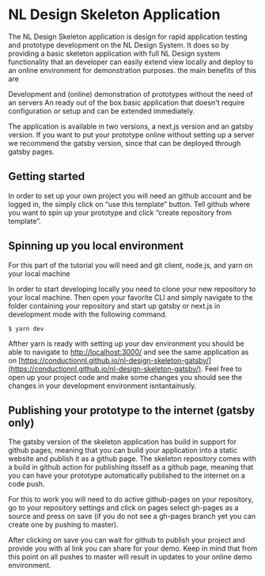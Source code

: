 # NL Design Skeleton Application

The NL Design Skeleton application is design for rapid application testing and prototype development on the NL Design System. It does so by providing a basic skeleton application with full NL Design system functionality that an developer can easily extend view locally and deploy to an online environment for demonstration purposes. the main benefits of this are

Development and (online) demonstration of prototypes without the need of an servers
An ready out of the box basic  application that doesn't require configuration or setup and can be extended immediately.

The application is available in two versions, a next.js version and an gatsby version. If you want to put your prototype online without setting up a server we recommend the gatsby version, since that can be deployed through gatsby pages.

## Getting started

In order to set up your own project you will need an github account and be logged in, the simply click on “use this template” button. Tell github where you want to spin up your prototype and click “create repository from template”.


## Spinning up you  local environment

For this part of the tutorial you will need and git client, node.js, and yarn on your  local machine

In order to start developing locally you need to clone your new repository to your local machine. Then open your favorite CLI and simply navigate to the folder containing your repository and start up gatsby or next.js in development mode with the following command.

```cli
$ yarn dev
```

Afther yarn is ready with setting up your dev environment you should be able to navigate to [http://localhost:3000/](http://localhost:3000/) and see the same application as on
[https://conductionnl.github.io/nl-design-skeleton-gatsby/](https://conductionnl.github.io/nl-design-skeleton-gatsby/).  Feel free to open up your project code and make some changes you should see the changes in your development environment isntantainusly.

## Publishing your prototype to the internet (gatsby only)

The gatsby version of the skeleton application has build in support for github pages, meaning that you can build your application into a static website and publish it as a github page. The skeleton repository comes with a build in github action for publishing itsself as a github page, meaning that you can have your prototype automatically published to the internet on a code push.

For this to work you will need to do active github-pages on your repository, go to your repository settings and click on pages select gh-pages as a source and press on save (if you do not see a gh-pages branch yet you can create one by pushing to master).

After clicking on save you can wait for github to publish your project and provide  you with al link you can share for your demo. Keep in mind that from this point on all pushes to master will result in updates to your online demo environment.
